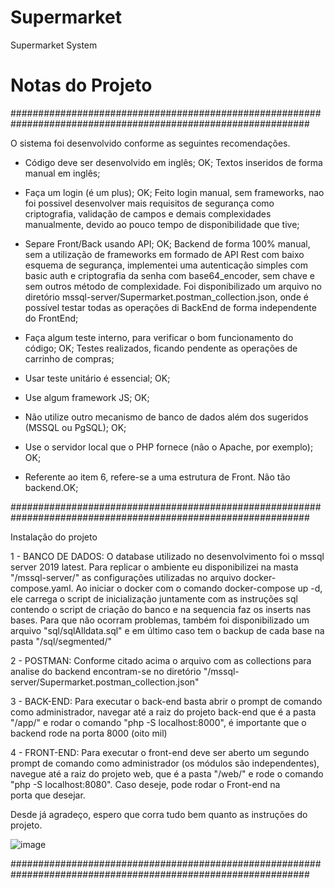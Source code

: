 # Supermarket
 Supermarket System

# Notas do Projeto

##############################################################################################################

O sistema foi desenvolvido conforme as seguintes recomendações.

- Código deve ser desenvolvido em inglês; OK;
  Textos inseridos de forma manual em inglês;
  
- Faça um login (é um plus); OK;
  Feito login manual, sem frameworks, nao foi possivel desenvolver mais requisitos de segurança como criptografia, validação de campos e demais complexidades manualmente, devido ao pouco tempo de disponibilidade que tive;
  
- Separe Front/Back usando API; OK;
  Backend de forma 100% manual, sem a utilização de frameworks em formado de API Rest com baixo esquema de segurança, implementei uma autenticação simples com basic auth e criptografia da senha com base64_encoder, sem chave e sem outros método de complexidade.
  Foi disponibilizado um arquivo no diretório mssql-server/Supermarket.postman_collection.json, onde é possível testar todas as operações di BackEnd de forma independente do FrontEnd;

- Faça algum teste interno, para verificar o bom funcionamento do código; OK;
  Testes realizados, ficando pendente as operações de carrinho de compras;

- Usar teste unitário é essencial; OK;
- Use algum framework JS; OK;
- Não utilize outro mecanismo de banco de dados além dos sugeridos (MSSQL ou PgSQL); OK;
- Use o servidor local que o PHP fornece (não o Apache, por exemplo); OK;
- Referente ao item 6, refere-se a uma estrutura de Front. Não tão backend.OK;

##############################################################################################################

Instalação do projeto

1 - BANCO DE DADOS: O database utilizado no desenvolvimento foi o mssql server 2019 latest. Para replicar o ambiente eu disponibilizei na masta "/mssql-server/" as configurações utilizadas no arquivo docker-compose.yaml.
    Ao iniciar o docker com o comando docker-compose up -d, ele carrega o script de inicialização juntamente com as instruções sql contendo o script de criação do banco e na sequencia faz os inserts nas bases.
    Para que não ocorram problemas, também foi disponibilizado um arquivo "sql/sqlAlldata.sql" e em último caso tem o backup de cada base na pasta "/sql/segmented/"

2 - POSTMAN: Conforme citado acima o arquivo com as collections para analise do backend encontram-se no diretório "/mssql-server/Supermarket.postman_collection.json"

3 - BACK-END: Para executar o back-end basta abrir o prompt de comando como administrador, navegar até a raiz do projeto back-end que é a pasta "/app/" e rodar o comando "php -S localhost:8000", é importante que o backend rode na porta 8000 (oito mil)

4 - FRONT-END: Para executar o front-end deve ser aberto um segundo prompt de comando como administrador (os módulos são independentes), navegue até a raiz do projeto web, que é a pasta "/web/" e rode o comando "php -S localhost:8080". Caso deseje, pode rodar o Front-end na   
    porta que desejar.


Desde já agradeço, espero que corra tudo bem quanto as instruções do projeto.


![image](https://github.com/user-attachments/assets/2739b571-a79d-4de3-a597-afd16fee0323)

##############################################################################################################






